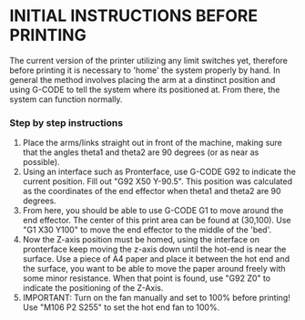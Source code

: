 # INITIAL INSTRUCTIONS BEFORE PRINTING
The current version of the printer utilizing any limit switches yet, therefore before printing it is necessary to 'home' the system properly by hand. In general the method involves placing the arm at a dinstinct position and using G-CODE to tell the system where its positioned at. From there, the system can function normally.

### Step by step instructions
1. Place the arms/links straight out in front of the machine, making sure that the angles theta1 and theta2 are 90 degrees (or as near as possible).
2. Using an interface such as Pronterface, use G-CODE G92 to indicate the current position. Fill out "G92 X50 Y-90.5". This position was calculated as the coordinates of the end effector when theta1 and theta2 are 90 degrees. 
3. From here, you should be able to use G-CODE G1 to move around the end effector. The center of this print area can be found at (30,100). Use "G1 X30 Y100" to move the end effector to the middle of the 'bed'.
4. Now the Z-axis position must be homed, using the interface on pronterface keep moving the z-axis down until the hot-end is near the surface. Use a piece of A4 paper and place it between the hot end and the surface, you want to be able to move the paper around freely with some minor resistance. When that point is found, use "G92 Z0" to indicate the positioning of the Z-Axis.
5. IMPORTANT: Turn on the fan manually and set to 100% before printing! Use "M106 P2 S255" to set the hot end fan to 100%.
